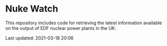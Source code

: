 # Nuke Watch

This repository includes code for retrieving the latest information available on the output of EDF nuclear power plants in the UK.

Last updated: 2021-03-18 20:06